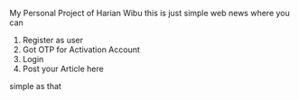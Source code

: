 My Personal Project of Harian Wibu
this is just simple web news where you can
1. Register as user
2. Got OTP for Activation Account
3. Login
4. Post your Article here

simple as that
